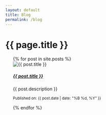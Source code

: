 ```yaml
---
layout: default
title: Blog
permalink: /blog
---
```

<div class="container-xxl">
  <div class="row">
    <div class="col">
      <h1>{{ page.title }}</h1>
      <ul>
        {% for post in site.posts %}
          <div class="card mb-3">
          <div class="row g-0">
              <div class="col-md-3">
              <img src="{{ post.list-image }}" class="img-fluid rounded-start" alt="{{ post.title }}">
              </div>
              <div class="col-md-9">
              <div class="card-body">
                  <h5 class="card-title"><a href="{{ post.url }}">{{ post.title }}</a></h5>
                  <p class="card-text">{{ post.description }}</p>
                  <p class="card-text"><small class="text-body-secondary">Published on: {{ post.date | date: "%B %d, %Y" }}</small></p>
              </div>
              </div>
          </div>
          </div>
        {% endfor %}
      </ul>
    </div>
  </div>
</div>